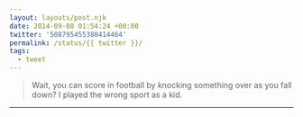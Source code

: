 ```yaml
---
layout: layouts/post.njk
date: 2014-09-08 01:54:24 +00:00
twitter: '508795455380414464'
permalink: /status/{{ twitter }}/
tags: 
  - tweet
---
```


> Wait, you can score in football by knocking something over as you fall down? I played the wrong sport as a kid.

---
